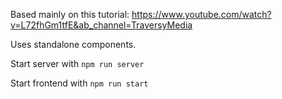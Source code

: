 Based mainly on this tutorial:
https://www.youtube.com/watch?v=L72fhGm1tfE&ab_channel=TraversyMedia

Uses standalone components.

Start server with `npm run server`

Start frontend with `npm run start`
